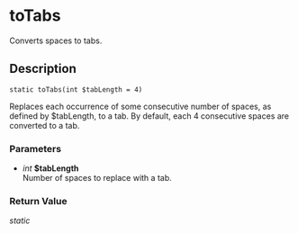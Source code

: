 # toTabs
Converts spaces to tabs.

## Description
`static toTabs(int $tabLength = 4)`

Replaces each occurrence of some consecutive number of spaces,
as defined by $tabLength, to a tab. By default, each 4 consecutive
spaces are converted to a tab.

### Parameters
* _int_ __$tabLength__  
Number of spaces to replace with a tab.


### Return Value
_static_